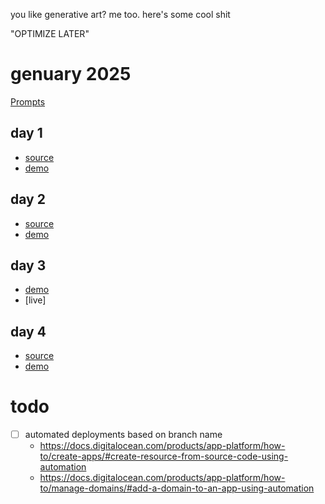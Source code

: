 you like generative art? me too. here's some cool shit

"OPTIMIZE LATER"

# genuary 2025

[Prompts](https://genuary.art/prompts)

## day 1

- [source](https://t.me/brainnoodles42/980)
- [demo](https://t.me/brainnoodles42/1001)

## day 2

- [source](https://t.me/brainnoodles42/986)
- [demo](https://t.me/brainnoodles42/983)

## day 3

- [demo](https://t.me/brainnoodles42/995)
- [live]

## day 4

- [source](https://github.com/ELI7VH/nextgenart/tree/genuary-4-2025)
- [demo](https://genuary-4-2025-a7gbi.ondigitalocean.app)

# todo

- [ ] automated deployments based on branch name
  - https://docs.digitalocean.com/products/app-platform/how-to/create-apps/#create-resource-from-source-code-using-automation
  - https://docs.digitalocean.com/products/app-platform/how-to/manage-domains/#add-a-domain-to-an-app-using-automation
